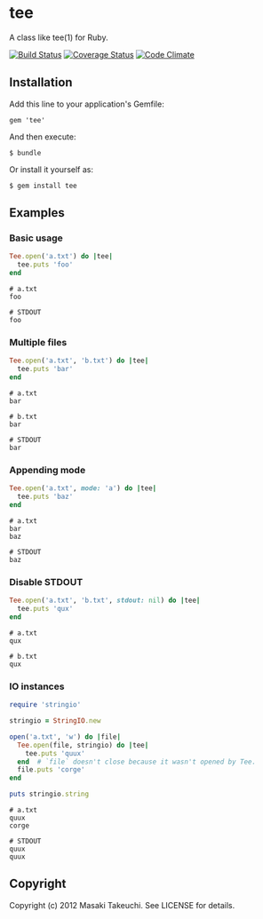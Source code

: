 tee
===

A class like tee(1) for Ruby.

[![Build Status](https://travis-ci.org/m4i/tee.png?branch=master)](https://travis-ci.org/m4i/tee)
[![Coverage Status](https://coveralls.io/repos/m4i/tee/badge.png?branch=master)](https://coveralls.io/r/m4i/tee?branch=master)
[![Code Climate](https://codeclimate.com/github/m4i/tee.png)](https://codeclimate.com/github/m4i/tee)


Installation
------------

Add this line to your application's Gemfile:

    gem 'tee'

And then execute:

    $ bundle

Or install it yourself as:

    $ gem install tee


Examples
--------

### Basic usage

```ruby
Tee.open('a.txt') do |tee|
  tee.puts 'foo'
end
```

```
# a.txt
foo

# STDOUT
foo
```

### Multiple files

```ruby
Tee.open('a.txt', 'b.txt') do |tee|
  tee.puts 'bar'
end
```

```
# a.txt
bar

# b.txt
bar

# STDOUT
bar
```

### Appending mode

```ruby
Tee.open('a.txt', mode: 'a') do |tee|
  tee.puts 'baz'
end
```

```
# a.txt
bar
baz

# STDOUT
baz
```

### Disable STDOUT

```ruby
Tee.open('a.txt', 'b.txt', stdout: nil) do |tee|
  tee.puts 'qux'
end
```

```
# a.txt
qux

# b.txt
qux
```

### IO instances

```ruby
require 'stringio'

stringio = StringIO.new

open('a.txt', 'w') do |file|
  Tee.open(file, stringio) do |tee|
    tee.puts 'quux'
  end  # `file` doesn't close because it wasn't opened by Tee.
  file.puts 'corge'
end

puts stringio.string
```

```
# a.txt
quux
corge

# STDOUT
quux
quux
```


Copyright
---------

Copyright (c) 2012 Masaki Takeuchi. See LICENSE for details.
